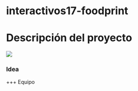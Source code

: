 # interactivos17-foodprint

# Descripción del proyecto

![](http://medialab-prado.es/mmedia/19/19846/700_250.jpg)

### Idea

+++ Equipo
